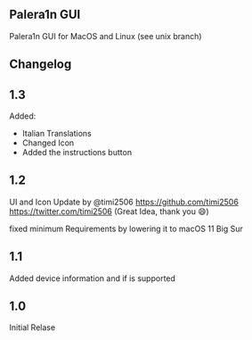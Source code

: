 ## Palera1n GUI
Palera1n GUI for MacOS and Linux (see unix branch)
## Changelog
## 1.3
Added:

- Italian Translations
- Changed Icon
- Added the instructions button
## 1.2
UI and Icon Update by @timi2506 https://github.com/timi2506 https://twitter.com/timi2506 (Great Idea, thank you 😄)

fixed minimum Requirements by lowering it to macOS 11 Big Sur
## 1.1
Added device information and if is supported
## 1.0
Initial Relase
